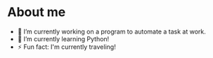 # About me

- 🔭 I’m currently working on a program to automate a task at work.
- 🌱 I’m currently learning Python!
- ⚡ Fun fact: I'm currently traveling!

